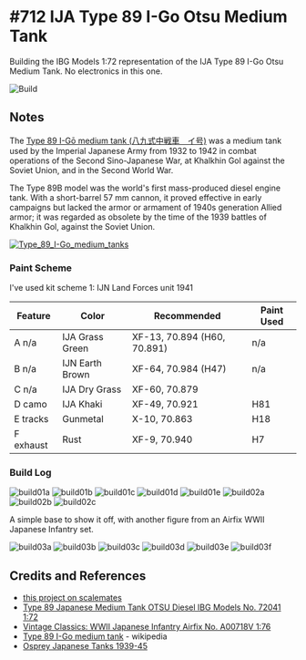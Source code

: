 # #712 IJA Type 89 I-Go Otsu Medium Tank

Building the IBG Models 1:72 representation of the IJA Type 89 I-Go Otsu Medium Tank. No electronics in this one.

![Build](./assets/Type89IGoOtsu_build.jpg?raw=true)

## Notes

The [Type 89 I-Gō medium tank (八九式中戦車　イ号)](https://en.wikipedia.org/wiki/Type_89_I-Go_medium_tank) was a medium tank used by the Imperial Japanese Army from 1932 to 1942 in combat operations of the Second Sino-Japanese War, at Khalkhin Gol against the Soviet Union, and in the Second World War.

The Type 89B model was the world's first mass-produced diesel engine tank.
With a short-barrel 57 mm cannon, it proved effective in early campaigns
but lacked the armor or armament of 1940s generation Allied armor;
it was regarded as obsolete by the time of the 1939 battles of Khalkhin Gol, against the Soviet Union.

[![Type_89_I-Go_medium_tanks](./assets/Type_89_I-Go_medium_tanks.png?raw=true)](https://en.wikipedia.org/wiki/Type_89_I-Go_medium_tank)

### Paint Scheme

I've used kit scheme 1: IJN Land Forces unit 1941

| Feature    | Color           | Recommended    | Paint Used |
|------------|-----------------|----------------|------------|
| A n/a      | IJA Grass Green | XF-13, 70.894 (H60, 70.891) | n/a |
| B n/a      | IJN Earth Brown | XF-64, 70.984 (H47)  | n/a |
| C n/a      | IJA Dry Grass   | XF-60, 70.879  |    |
| D camo     | IJA Khaki       | XF-49, 70.921  | H81        |
| E tracks   | Gunmetal        | X-10,  70.863  | H18        |
| F exhaust  | Rust            | XF-9,  70.940  | H7         |

### Build Log

![build01a](./assets/build01a.jpg?raw=true)
![build01b](./assets/build01b.jpg?raw=true)
![build01c](./assets/build01c.jpg?raw=true)
![build01d](./assets/build01d.jpg?raw=true)
![build01e](./assets/build01e.jpg?raw=true)
![build02a](./assets/build02a.jpg?raw=true)
![build02b](./assets/build02b.jpg?raw=true)
![build02c](./assets/build02c.jpg?raw=true)

A simple base to show it off, with another figure from an Airfix WWII Japanese Infantry set.

![build03a](./assets/build03a.jpg?raw=true)
![build03b](./assets/build03b.jpg?raw=true)
![build03c](./assets/build03c.jpg?raw=true)
![build03d](./assets/build03d.jpg?raw=true)
![build03e](./assets/build03e.jpg?raw=true)
![build03f](./assets/build03f.jpg?raw=true)

## Credits and References

* [this project on scalemates](https://www.scalemates.com/profiles/mate.php?id=74137&p=projects&project=146176)
* [Type 89 Japanese Medium Tank OTSU Diesel IBG Models No. 72041 1:72](https://www.scalemates.com/kits/ibg-models-72041-type-89-japanese-medium-tank-otsu--999876)
* [Vintage Classics: WWII Japanese Infantry Airfix No. A00718V 1:76](https://www.scalemates.com/kits/airfix-a00718v-vintage-classics-wwii-japanese-infantry--1435826)
* [Type 89 I-Go medium tank](https://en.wikipedia.org/wiki/Type_89_I-Go_medium_tank) - wikipedia
* [Osprey Japanese Tanks 1939-45](https://www.scribd.com/document/190062816/Osprey-Japanese-Tanks-1939-45)
